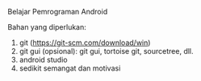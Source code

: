Belajar Pemrograman Android

Bahan yang diperlukan:
1. git (https://git-scm.com/download/win)
2. git gui (opsional): git gui, tortoise git, sourcetree, dll.
3. android studio
4. sedikit semangat dan motivasi